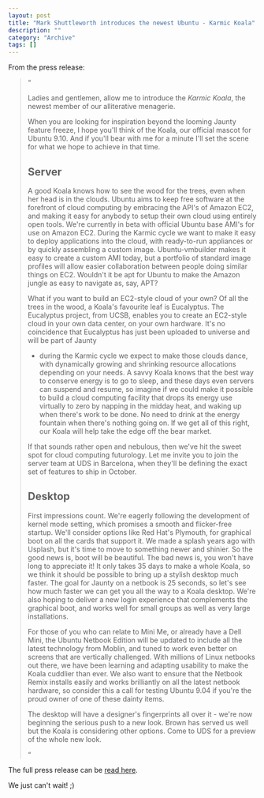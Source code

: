 ```yaml
--- 
layout: post 
title: "Mark Shuttleworth introduces the newest Ubuntu - Karmic Koala"
description: ""
category: "Archive"
tags: []
---  
```

From the press release:

<blockquote>
 <span class="bqstart">&#8220;</span>

Ladies and gentlemen, allow me to introduce the *Karmic Koala*, the
newest member of our alliterative menagerie.


When you are looking for inspiration beyond the looming Jaunty feature
freeze, I hope you'll think of the Koala, our official mascot for Ubuntu
9.10. And if you'll bear with me for a minute I'll set the scene for
what we hope to achieve in that time.


## Server


A good Koala knows how to see the wood for the trees, even when her head
is in the clouds. Ubuntu aims to keep free software at the forefront of
cloud computing by embracing the API's of Amazon EC2, and making it easy
for anybody to setup their own cloud using entirely open tools. We're
currently in beta with official Ubuntu base AMI's for use on Amazon EC2.
During the Karmic cycle we want to make it easy to deploy applications
into the cloud, with ready-to-run appliances or by quickly assembling a
custom image. Ubuntu-vmbuilder makes it easy to create a custom AMI
today, but a portfolio of standard image profiles will allow easier
collaboration between people doing similar things on EC2. Wouldn't it be
apt for Ubuntu to make the Amazon jungle as easy to navigate as, say, APT?


What if you want to build an EC2-style cloud of your own? Of all the
trees in the wood, a Koala's favourite leaf is Eucalyptus. The
Eucalyptus project, from UCSB, enables you to create an EC2-style cloud
in your own data center, on your own hardware. It's no coincidence that
Eucalyptus has just been uploaded to universe and will be part of Jaunty
- during the Karmic cycle we expect to make those clouds dance, with
dynamically growing and shrinking resource allocations depending on your
needs. A savvy Koala knows that the best way to conserve energy is to go
to sleep, and these days even servers can suspend and resume, so imagine
if we could make it possible to build a cloud computing facility that
drops its energy use virtually to zero by napping in the midday heat,
and waking up when there's work to be done. No need to drink at the
energy fountain when there's nothing going on. If we get all of this
right, our Koala will help take the edge off the bear market.


If that sounds rather open and nebulous, then we've hit the sweet spot
for cloud computing futurology. Let me invite you to join the server
team at UDS in Barcelona, when they'll be defining the exact set of
features to ship in October.


## Desktop


First impressions count. We're eagerly following the development of
kernel mode setting, which promises a smooth and flicker-free startup.
We'll consider options like Red Hat's Plymouth, for graphical boot on
all the cards that support it. We made a splash years ago with Usplash,
but it's time to move to something newer and shinier. So the good news
is, boot will be beautiful. The bad news is, you won't have long to
appreciate it! It only takes 35 days to make a whole Koala, so we think
it should be possible to bring up a stylish desktop much faster. The
goal for Jaunty on a netbook is 25 seconds, so let's see how much faster
we can get you all the way to a Koala desktop. We're also hoping to
deliver a new login experience that complements the graphical boot, and
works well for small groups as well as very large installations.


For those of you who can relate to Mini Me, or already have a Dell Mini,
the Ubuntu Netbook Edition will be updated to include all the latest
technology from Moblin, and tuned to work even better on screens that
are vertically challenged. With millions of Linux netbooks out there, we
have been learning and adapting usability to make the Koala cuddlier
than ever. We also want to ensure that the Netbook Remix installs easily
and works brilliantly on all the latest netbook hardware, so consider
this a call for testing Ubuntu 9.04 if you're the proud owner of one of
these dainty items.


The desktop will have a designer's fingerprints all over it - we're now
beginning the serious push to a new look. Brown has served us well but
the Koala is considering other options. Come to UDS for a preview of the
whole new look.

  <span class="bqend">&#8220;</span>
</blockquote>
The full press release can be <a href="https://lists.ubuntu.com/archives/ubuntu-devel-announce/2009-February/000536.html">read here</a>.

We just can't wait! ;)
